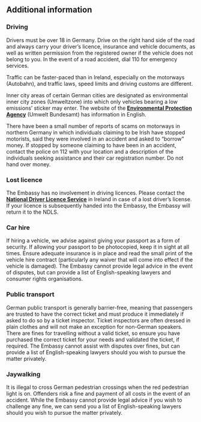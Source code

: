 ## Additional information

### **Driving**

Drivers must be over 18 in Germany. Drive on the right hand side of the road and always carry your driver’s licence, insurance and vehicle documents, as well as written permission from the registered owner if the vehicle does not belong to you. In the event of a road accident, dial 110 for emergency services.

Traffic can be faster-paced than in Ireland, especially on the motorways (Autobahn), and traffic laws, speed limits and driving customs are different.

Inner city areas of certain German cities are designated as environmental inner city zones (Umweltzone) into which only vehicles bearing a low emissions’ sticker may enter. The website of the [**Environmental Protection Agency**](http://www.umweltbundesamt.de/en/topics/air/particulate-matter-pm10/low-emission-zones-in-germany) (Umwelt Bundesamt) has information in English.

There have been a small number of reports of scams on motorways in northern Germany in which individuals claiming to be Irish have stopped motorists, said they were involved in an accident and asked to “borrow” money. If stopped by someone claiming to have been in an accident, contact the police on 112 with your location and a description of the individuals seeking assistance and their car registration number. Do not hand over money.

### **Lost licence**

The Embassy has no involvement in driving licences. Please contact the [**National Driver Licence Service**](https://www.ndls.ie/how-to-apply.html) in Ireland in case of a lost driver’s license. If your licence is subsequently handed into the Embassy, the Embassy will return it to the NDLS.

### **Car hire**

If hiring a vehicle, we advise against giving your passport as a form of security. If allowing your passport to be photocopied, keep it in sight at all times. Ensure adequate insurance is in place and read the small print of the vehicle hire contract (particularly any waiver that will come into effect if the vehicle is damaged). The Embassy cannot provide legal advice in the event of disputes, but can provide a list of English-speaking lawyers and consumer rights organisations.

### **Public transport**

German public transport is generally barrier-free, meaning that passengers are trusted to have the correct ticket and must produce it immediately if asked to do so by a ticket inspector. Ticket inspectors are often dressed in plain clothes and will not make an exception for non-German speakers. There are fines for travelling without a valid ticket, so ensure you have purchased the correct ticket for your needs and validated the ticket, if required. The Embassy cannot assist with disputes over fines, but can provide a list of English-speaking lawyers should you wish to pursue the matter privately.

### **Jaywalking**

It is illegal to cross German pedestrian crossings when the red pedestrian light is on. Offenders risk a fine and payment of all costs in the event of an accident. While the Embassy cannot provide legal advice if you wish to challenge any fine, we can send you a list of English-speaking lawyers should you wish to pursue the matter privately.